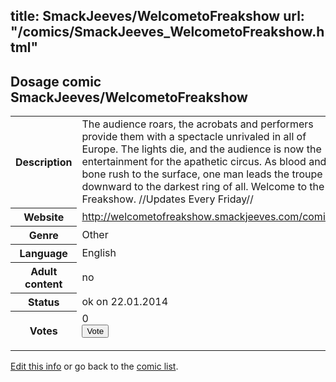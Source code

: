 title: SmackJeeves/WelcometoFreakshow
url: "/comics/SmackJeeves_WelcometoFreakshow.html"
---
Dosage comic SmackJeeves/WelcometoFreakshow
-----------------------------------------

<p id="msg"></p>
<script type="text/javascript">
if (window.location.search === '?edit_info_mail=sent_ok') {
  var elem = document.getElementById("msg");
  elem.innerHTML = 'Edited information sucessfully sent for review, which is usually done daily. Thanks!';
  elem.className = 'ok';
}
</script>
<table class="comicinfo">
<tr>
<th>Description</th><td>The audience roars, the acrobats and performers provide them with a spectacle unrivaled in all of Europe. The lights die, and the audience is now the entertainment for the apathetic circus. As blood and bone rush to the surface, one man leads the troupe downward to the darkest ring of all. Welcome to the Freakshow. //Updates Every Friday//</td>
</tr>
<tr>
<th>Website</th><td><a href="http://welcometofreakshow.smackjeeves.com/comics/">http://welcometofreakshow.smackjeeves.com/comics/</a></td>
</tr>
<tr>
<th>Genre</th><td>Other</td>
</tr>
<tr>
<th>Language</th><td>English</td>
</tr>
<tr>
<th>Adult content</th><td>no</td>
</tr>
<tr>
<th>Status</th><td>ok on 22.01.2014</td>
</tr>
<tr>
<th>Votes</th><td>0
<form action="http://gaecounter.appspot.com/count/" method="POST">
<input name="name" type="hidden" value="SmackJeeves_WelcometoFreakshow"/>
<input name="uid" type="hidden" id="voteuid" value=""/>
<input type="submit" value="Vote"/>
</form>
</td>
</tr>
</table>
<script type="text/javascript">
var ua = navigator.userAgent;
document.getElementById("voteuid").value = ua.replace(/[^a-zA-Z0-9\._:]/g , "_");;
</script>

[Edit this info](SmackJeeves_WelcometoFreakshow_edit.html) or go back to the [comic list](../comic-index.html).
